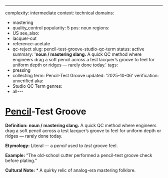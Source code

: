 ---
complexity: intermediate
context: technical
domains:
- mastering
- quality_control
popularity: 5
pos: noun
regions:
- US
see_also:
- lacquer-cut
- reference-acetate
- qc-reject
slug: pencil-test-groove-studio-qc-term
status: active
summary: '**noun / mastering slang.** A quick QC method where engineers drag a soft
  pencil across a test lacquer’s groove to feel for uniform depth or ridges — rarely
  done today.'
tags:
- pressing
- collecting
term: Pencil-Test Groove
updated: '2025-10-06'
verification: unverified
aka:
- Studio QC Term
genres:
- all---

# [Pencil](../p/pencil-marked-label/)-Test Groove

**Definition:** **noun / mastering slang.** A quick QC method where engineers drag a soft pencil across a test lacquer’s groove to feel for uniform depth or ridges — rarely done today.

**Etymology:** Literal — a *pencil* used to *test* groove feel.

**Example:** “The old-school cutter performed a pencil-test groove check before plating.”

**Cultural Note:** * A quirky relic of analog-era mastering folklore.

